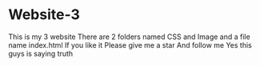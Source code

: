 # Website-3
This is my 3 website
There are 2 folders named CSS and Image and a file name index.html
If you like it
Please give me a star
And follow me
Yes this guys is saying truth
